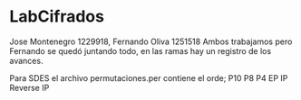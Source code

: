# LabCifrados
Jose Montenegro 1229918, Fernando Oliva 1251518
Ambos trabajamos pero Fernando se quedó juntando todo, en las ramas hay un registro de los avances. 

Para SDES el archivo permutaciones.per contiene el orde;
  P10
  P8
  P4
  EP
  IP
  Reverse IP
  
